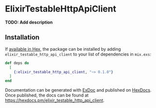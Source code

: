 # ElixirTestableHttpApiClient

**TODO: Add description**

## Installation

If [available in Hex](https://hex.pm/docs/publish), the package can be installed
by adding `elixir_testable_http_api_client` to your list of dependencies in `mix.exs`:

```elixir
def deps do
  [
    {:elixir_testable_http_api_client, "~> 0.1.0"}
  ]
end
```

Documentation can be generated with [ExDoc](https://github.com/elixir-lang/ex_doc)
and published on [HexDocs](https://hexdocs.pm). Once published, the docs can
be found at <https://hexdocs.pm/elixir_testable_http_api_client>.

